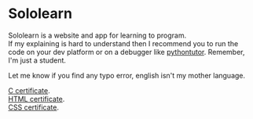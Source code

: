# Sololearn
Sololearn is a website and app for learning to program.<br>
If my explaining is hard to understand then I recommend you to run the code on your dev platform or on a debugger like [pythontutor](http://pythontutor.com). Remember, I'm just a student.

Let me know if you find any typo error, english isn't my mother language.

[C certificate](https://www.sololearn.com/Certificate/1089-21722692/jpg).<br>
[HTML certificate](https://www.sololearn.com/Certificate/1014-21722692/jpg).<br>
[CSS certificate](https://www.sololearn.com/Certificate/1023-21722692/jpg).
